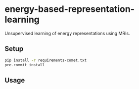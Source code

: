 # energy-based-representation-learning
Unsupervised learning of energy representations using MRIs.

## Setup

```bash
pip install -r requirements-comet.txt
pre-commit install
```

## Usage

